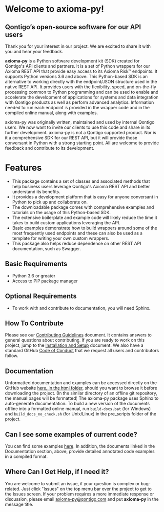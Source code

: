 # Welcome to axioma-py! 
## Qontigo’s open-source software for our API users

Thank you for your interest in our project. We are excited to share it with you and hear your feedback.

**axioma-py** is a Python software development kit (SDK) created for Qontigo's API clients and partners. It is a set of Python wrappers for our Axioma REST API that provide easy access to its Axioma Risk&trade; endpoints. It supports Python versions 3.6 and above. This Python-based SDK is an alternative to working directly with the endpoint/JSON structure used in the native REST API. It provides users with the flexibility, speed, and on-the-fly processing common to Python programming and can be used to enable and accelerate the development of applications for systems and data integration with Qontigo products as well as perform advanced analytics. Information needed to run each endpoint is provided in the wrapper code and in the compiled online manual, along with examples. 

axioma-py was originally written, maintained and used by internal Qontigo users. We now want to invite our clients to use this code and share in its further development. axioma-py is not a Qontigo supported product. Nor is it a comprehensive SDK for our REST API, but it will provide those conversant in Python with a strong starting point. All are welcome to provide feedback and contribute to its development.

# Features 

* This package contains a set of classes and associated methods that help business users leverage Qontigo's Axioma REST API and better understand its benefits. 
* It provides a development platform that is easy for anyone conversant in Python to pick up and collaborate on. 
* The downloadable package comes with comprehensive examples and tutorials on the usage of this Python-based SDK.  
* The extensive boilerplate and example code will likely reduce the time it takes to build custom applications leveraging the API. 
* Basic examples demonstrate how to build wrappers around some of the most frequently used endpoints and these can also be used as a template for writing your own custom wrappers.
* This package also helps reduce dependence on other REST API documentation, such as Swagger.



## Basic Requirements

* Python 3.6 or greater
* Access to PIP package manager 


## Optional Requirements

* To work with and contribute to documentation, you will need Sphinx.


##  How To Contribute 

Please see our [Contributing Guidelines](CONTRIBUTING.md) document. It contains answers to general questions about contributing. If you are ready to work on this project, jump to the [Installation and Setup](INSTALLING.md) document. We also have a standard GitHub [Code of Conduct](CODE_OF_CONDUCT.md) that we request all users and contributors follow.  



## Documentation

Unformatted documentation and examples can be accessed directly on the GitHub website [here, in the html folder](docs/_build/html), should you want to browse it before downloading the project. (In the similar directory of an offline git repository, the manual pages will be formatted) The axioma-py package uses Sphinx to auto-generate documentation. To build a new version of the documents offline into a formatted online manual, run `build-docs.bat` (for Windows) and `build_docs_no_check.sh` (for Unix/Linux) in the pre_scripts folder of the project. 


## Can I see some examples of current code?

You can find some examples [here](axiomapy/examples). In addition, the documents linked in the Documentation section, above, provide detailed annotated code examples in a compiled format.



## Where Can I Get Help, if I need it?  

You are welcome to submit an issue, if your question is complex or bug-related. Just click "Issues" on the top menu bar over the project to get to the Issues screen. If your problem requires a more immediate response or discussion, please email <axioma-py@qontigo.com> and put **axioma-py** in the message title.  